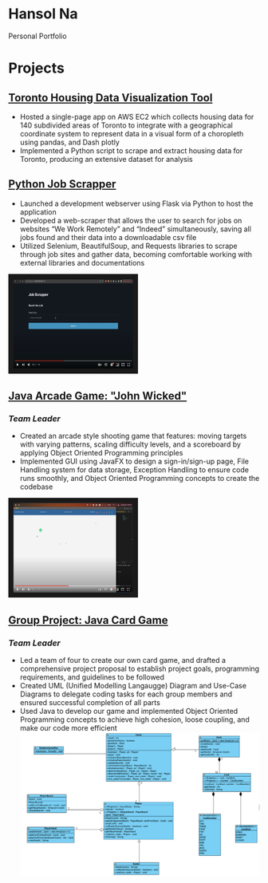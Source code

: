 # Hansol Na
Personal Portfolio

# Projects
## [Toronto Housing Data Visualization Tool](http://54.160.156.101:8051/)	       
* Hosted a single-page app on AWS EC2 which collects housing data for 140 subdivided areas of Toronto to integrate with a geographical coordinate system to represent data in a visual form of a choropleth using pandas, and Dash plotly
* Implemented a Python script to scrape and extract housing data for Toronto, producing an extensive dataset for analysis

## [Python Job Scrapper](https://github.com/nahansol33/web_scrapper_project)
* Launched a development webserver using Flask via Python to host the application
* Developed a web-scraper that allows the user to search for jobs on websites “We Work Remotely” and “Indeed” simultaneously, saving all jobs found and their data into a downloadable csv file 
* Utilized Selenium, BeautifulSoup, and Requests libraries to scrape through job sites and gather data, becoming comfortable working with external libraries and documentations

<a href="http://www.youtube.com/watch?feature=player_embedded&v=VjMfI5EWM6A?si=NwtVvyigvqBt8idr](https://www.youtube.com/watch?v=VjMfI5EWM6A&ab_channel=HanN" target="_blank"><img src="images/jobScrapperThumbnail.png" 
alt="Youtube Thumbnail" width="240" height="180" border="10" /></a>

## [Java Arcade Game: "John Wicked"](https://github.com/nahansol33/Project)
### *Team Leader*
* Created an arcade style shooting game that features: moving targets with varying patterns, scaling difficulty levels, and a scoreboard by applying Object Oriented Programming principles
* Implemented GUI using JavaFX to design a sign-in/sign-up page, File Handling system for data storage, Exception Handling to ensure code runs smoothly, and Object Oriented Programming concepts to create the codebase

<a href="[http://www.youtube.com/watch?feature=player_embedded&v=VjMfI5EWM6A?si=NwtVvyigvqBt8idr](https://www.youtube.com/watch?v=VjMfI5EWM6A&ab_channel=HanN](https://www.youtube.com/watch?v=c1q-uNMNI9I&ab_channel=HanN)" target="_blank"><img src="images/johnwicked.png" 
alt="Youtube Thumbnail" width="240" height="180" border="10" /></a>

## [Group Project: Java Card Game](https://github.com/nahansol33/SYST17796-GroupProject.git)
### *Team Leader*
*	Led a team of four to create our own card game, and drafted a comprehensive project proposal to establish project goals, programming requirements, and guidelines to be followed
*	Created UML (Unified Modelling Langaugge) Diagram and Use-Case Diagrams to delegate coding tasks for each group members and ensured successful completion of all parts
*	Used Java to develop our game and implemented Object Oriented Programming concepts to achieve high cohesion, loose coupling, and make our code more efficient
![](images/UML_Diagram_Raiders.png)
